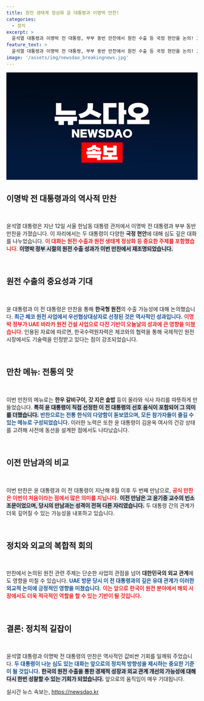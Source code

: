 ```yaml
---
title: 원전 생태계 정상화 윤 대통령과 이명박 만찬!
categories:
  - 정치
excerpt: >
  윤석열 대통령과 이명박 전 대통령, 부부 동반 만찬에서 원전 수출 등 국정 현안을 논의! 고급 한우 갈비와 정성 가득한 메뉴로 따뜻한 만남을 나눈 두 대통령의 속사정은? 클릭해서 확인하세요!
feature_text: >
  윤석열 대통령과 이명박 전 대통령, 부부 동반 만찬에서 원전 수출 등 국정 현안을 논의! 고급 한우 갈비와 정성 가득한 메뉴로 따뜻한 만남을 나눈 두 대통령의 속사정은? 클릭해서 확인하세요!
image: '/assets/img/newsdao_breakingnews.jpg'
---
```


<p><img src="/assets/img/newsdao_breakingnews.jpg" alt="koreaapp 속보" /></p>

<h2 data-ke-size="size26">이명박 전 대통령과의 역사적 만찬</h2>

<p data-ke-size="size16">&nbsp;</p>

<p>윤석열 대통령은 지난 12일 서울 한남동 대통령 관저에서 이명박 전 대통령과 부부 동반 만찬을 가졌습니다. 이 자리에서는 두 대통령이 다양한 <strong>국정 현안</strong>에 대해 심도 깊은 대화를 나누었습니다. <b><span style="color: #ee2323;">이 대화는 원전 수출과 원전 생태계 정상화 등 중요한 주제를 포함했습니다.</span></b> <b><span style="background-color: #21538527;">이명박 정부 시절의 원전 수출 성과가 이번 만찬에서 재조명되었습니다.</span></b> </p>

<p data-ke-size="size16">&nbsp;</p>

<h2 data-ke-size="size26">원전 수출의 중요성과 기대</h2>

<p data-ke-size="size16">&nbsp;</p>

<p>윤 대통령과 이 전 대통령은 만찬을 통해 <strong>한국형 원전</strong>의 수출 가능성에 대해 논의했습니다. <b><span style="color: #1a5490;">최근 체코 원전 사업에서 우선협상대상자로 선정된 것은 역사적인 성과입니다.</span></b> <b><span style="color: #ee2323;">이명박 정부가 UAE 바라카 원전 건설 사업으로 다진 기반이 오늘날의 성과에 큰 영향을 미쳤습니다.</span></b> 인용된 자료에 따르면, 한국수력원자력은 체코와의 협력을 통해 국제적인 원전 시장에서도 기술력을 인정받고 있다는 점이 강조되었습니다.</p>

<p data-ke-size="size16">&nbsp;</p>

<h2 data-ke-size="size26">만찬 메뉴: 전통의 맛</h2>

<p data-ke-size="size16">&nbsp;</p>

<p>이번 만찬의 메뉴로는 <strong>한우 갈비구이, 갓 지은 솥밥</strong> 등이 올라와 식사 자리를 따뜻하게 만들었습니다. <b><span style="background-color: #21538527;">특히 윤 대통령이 직접 선정한 이 전 대통령의 선호 음식이 포함되어 그 의미를 더했습니다.</span></b> <b><span style="color: #1a5490;">반찬으로는 전통 한식의 다양함이 돋보였으며, 모든 참가자들이 즐길 수 있는 메뉴로 구성되었습니다.</span></b> 이러한 노력은 또한 윤 대통령이 김윤옥 여사의 건강 상태를 고려해 사전에 동선을 설계한 점에서도 나타났습니다.</p>

<p data-ke-size="size16">&nbsp;</p>

<h2 data-ke-size="size26">이전 만남과의 비교</h2>

<p data-ke-size="size16">&nbsp;</p>

<p>이번 만찬은 윤 대통령과 이 전 대통령이 지난해 8월 이후 두 번째 만남으로, <b><span style="color: #ee2323;">공식 만찬은 이번이 처음이라는 점에서 많은 의미를 지닙니다.</span></b> <b><span style="background-color: #21538527;">이전 만남은 고 윤기중 교수의 빈소 조문이었으며, 당시의 만남과는 성격이 전혀 다른 자리였습니다.</span></b> 두 대통령 간의 관계가 더욱 깊어질 수 있는 가능성을 내포하고 있습니다.</p>

<p data-ke-size="size16">&nbsp;</p>

<h2 data-ke-size="size26">정치와 외교의 복합적 회의</h2>

<p data-ke-size="size16">&nbsp;</p>

<p>만찬에서 논의된 원전 관련 주제는 단순한 사업의 관점을 넘어 <strong>대한민국의 외교 관계</strong>에도 영향을 미칠 수 있습니다. <b><span style="color: #1a5490;">UAE 방문 당시 이 전 대통령과의 깊은 유대 관계가 이러한 외교적 논의에 긍정적인 영향을 미쳤습니다.</span></b> <b><span style="color: #ee2323;">이는 앞으로 한국이 원전 분야에서 해외 시장에서도 더욱 적극적인 역할을 할 수 있는 기반이 될 것입니다.</span></b></p>

<p data-ke-size="size16">&nbsp;</p>

<h2 data-ke-size="size26">결론: 정치적 길잡이</h2>

<p data-ke-size="size16">&nbsp;</p>

<p>윤석열 대통령과 이명박 전 대통령의 만찬은 역사적인 값비싼 기회를 일깨워 주었습니다. <b><span style="color: #1a5490;">두 대통령이 나눈 심도 있는 대화는 앞으로의 정치적 방향성을 제시하는 중요한 기준이 될 것입니다.</span></b> <b><span style="background-color: #21538527;">한국의 원전 수출을 통한 경제적 성장과 외교 관계 개선의 가능성에 대해 다시 한번 성찰할 수 있는 기회가 되었습니다.</span></b> 앞으로의 움직임이 매우 기대됩니다.</p>
실시간 뉴스 속보는, <a href="https://newsdao.kr" rel="dofollow">https://newsdao.kr</a>


